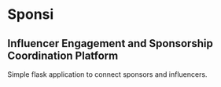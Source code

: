 # Sponsi
Influencer Engagement and Sponsorship Coordination Platform
---
Simple flask application to connect sponsors and influencers.